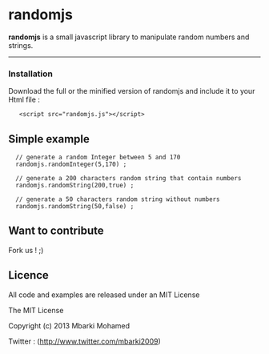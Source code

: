 randomjs
========

**randomjs** is a small javascript library to manipulate random numbers and strings.

<hr>

### Installation
Download the full or the minified version of randomjs and include it to your Html file : 

       <script src="randomjs.js"></script>
## Simple example
    
      // generate a random Integer between 5 and 170
      randomjs.randomInteger(5,170) ;
      
      // generate a 200 characters random string that contain numbers
      randomjs.randomString(200,true) ; 
      
      // generate a 50 characters random string without numbers
      randomjs.randomString(50,false) ; 
      
   
## Want to contribute 
Fork us ! ;)

## Licence

All code and examples are released under an MIT License

The MIT License

Copyright (c) 2013 Mbarki Mohamed

Twitter : (http://www.twitter.com/mbarki2009)

